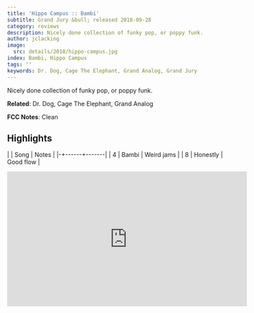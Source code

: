 ```yaml
---
title: 'Hippo Campus :: Bambi'
subtitle: Grand Jury &bull; released 2018-09-28
category: reviews
description: Nicely done collection of funky pop, or poppy funk.
author: jclacking
image:
  src: details/2018/hippo-campus.jpg
index: Bambi, Hippo Campus
tags: ''
keywords: Dr. Dog, Cage The Elephant, Grand Analog, Grand Jury
---
```

Nicely done collection of funky pop, or poppy funk.<!--more-->

**Related**: Dr. Dog, Cage The Elephant, Grand Analog

**FCC Notes**: Clean

## Highlights

| | Song | Notes |
|-+------+-------|
| 4 | Bambi | Weird jams |
| 8 | Honestly | Good flow |

<div class="tlo-detail-video"><iframe width="560" height="315" src="https://www.youtube.com/embed/ntthrYgpOKY" frameborder="0" allow="autoplay; encrypted-media" allowfullscreen></iframe></div>

